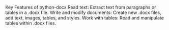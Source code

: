 Key Features of python-docx
	Read text: Extract text from paragraphs or tables in a .docx file.
	Write and modify documents: Create new .docx files, add text, images, tables, and styles.
	Work with tables: Read and manipulate tables within .docx files.